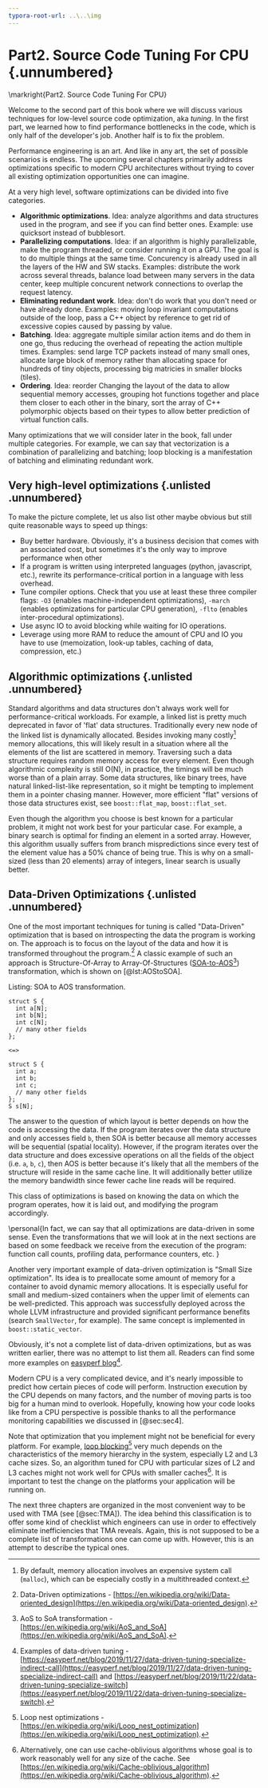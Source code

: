 ```yaml
---
typora-root-url: ..\..\img
---
```


# Part2. Source Code Tuning For CPU {.unnumbered}

\markright{Part2. Source Code Tuning For CPU}

Welcome to the second part of this book where we will discuss various techniques for low-level source code optimization, aka *tuning*. In the first part, we learned how to find performance bottlenecks in the code, which is only half of the developer's job. Another half is to fix the problem.

Performance engineering is an art. And like in any art, the set of possible scenarios is endless. The upcoming several chapters primarily address optimizations specific to modern CPU architectures without trying to cover all existing optimization opportunities one can imagine.

At a very high level, software optimizations can be divided into five categories.

* **Algorithmic optimizations**. Idea: analyze algorithms and data structures used in the program, and see if you can find better ones. Example: use quicksort instead of bubblesort.
* **Parallelizing computations**. Idea: if an algorithm is highly parallelizable, make the program threaded, or consider running it on a GPU. The goal is to do multiple things at the same time. Concurency is already used in all the layers of the HW and SW stacks. Examples: distribute the work across several threads, balance load between many servers in the data center, keep multiple concurent network connections to overlap the request latency.
* **Eliminating redundant work**. Idea: don't do work that you don't need or have already done. Examples: moving loop invariant computations outside of the loop, pass a C++ object by reference to get rid of excessive copies caused by passing by value.
* **Batching**. Idea: aggregate multiple similar action items and do them in one go, thus reducing the overhead of repeating the action multiple times. Examples: send large TCP packets instead of many small ones, allocate large block of memory rather than allocating space for hundreds of tiny objects, processing big matricies in smaller blocks (tiles).
* **Ordering**. Idea: reorder Changing the layout of the data to allow sequential memory accesses, grouping hot functions together and place them closer to each other in the binary, sort the array of C++ polymorphic objects based on their types to allow better prediction of virtual function calls.

Many optimizations that we will consider later in the book, fall under multiple categories. For example, we can say that vectorization is a combination of parallelizing and batching; loop blocking is a manifestation of batching and eliminating redundant work.

## Very high-level optimizations {.unlisted .unnumbered}

To make the picture complete, let us also list other maybe obvious but still quite reasonable ways to speed up things:

* Buy better hardware. Obviously, it's a business decision that comes with an associated cost, but sometimes it's the only way to improve performance when other
* If a program is written using interpreted languages (python, javascript, etc.), rewrite its performance-critical portion in a language with less overhead.
* Tune compiler options. Check that you use at least these three compiler flags: `-O3` (enables machine-independent optimizations), `-march` (enables optimizations for particular CPU generation), `-flto` (enables inter-procedural optimizations).
* Use async IO to avoid blocking while waiting for IO operations.
* Leverage using more RAM to reduce the amount of CPU and IO you have to use (memoization, look-up tables, caching of data, compression, etc.)

## Algorithmic optimizations {.unlisted .unnumbered}

Standard algorithms and data structures don't always work well for performance-critical workloads. For example, a linked list is pretty much deprecated in favor of 'flat' data structures. Traditionally every new node of the linked list is dynamically allocated. Besides invoking many costly[^7] memory allocations, this will likely result in a situation where all the elements of the list are scattered in memory. Traversing such a data structure requires random memory access for every element. Even though algorithmic complexity is still O(N), in practice, the timings will be much worse than of a plain array. Some data structures, like binary trees, have natural linked-list-like representation, so it might be tempting to implement them in a pointer chasing manner. However, more efficient "flat" versions of those data structures exist, see `boost::flat_map`, `boost::flat_set`.

Even though the algorithm you choose is best known for a particular problem, it might not work best for your particular case. For example, a binary search is optimal for finding an element in a sorted array. However, this algorithm usually suffers from branch mispredictions since every test of the element value has a 50% chance of being true. This is why on a small-sized (less than 20 elements) array of integers, linear search is usually better.

## Data-Driven Optimizations {.unlisted .unnumbered}

One of the most important techniques for tuning is called "Data-Driven" optimization that is based on introspecting the data the program is working on. The approach is to focus on the layout of the data and how it is transformed throughout the program.[^3] A classic example of such an approach is Structure-Of-Array to Array-Of-Structures ([SOA-to-AOS](https://en.wikipedia.org/wiki/AoS_and_SoA)[^4]) transformation, which is shown on [@lst:AOStoSOA]. 

Listing: SOA to AOS transformation.

~~~~ {#lst:AOStoSOA .cpp}
struct S {
  int a[N];
  int b[N];
  int c[N];
  // many other fields
};

<=>
    
struct S {
  int a;
  int b;
  int c;
  // many other fields
};
S s[N];
~~~~~~~~~~~~~~~~~~~~~~~~~~~~~~~~~~~~~~~~~~~~~~~~~

The answer to the question of which layout is better depends on how the code is accessing the data. If the program iterates over the data structure and only accesses field `b`, then SOA is better because all memory accesses will be sequential (spatial locality). However, if the program iterates over the data structure and does excessive operations on all the fields of the object (i.e. `a`, `b`, `c`), then AOS is better because it's likely that all the members of the structure will reside in the same cache line. It will additionally better utilize the memory bandwidth since fewer cache line reads will be required.

This class of optimizations is based on knowing the data on which the program operates, how it is laid out, and modifying the program accordingly.

\personal{In fact, we can say that all optimizations are data-driven in some sense. Even the transformations that we will look at in the next sections are based on some feedback we receive from the execution of the program: function call counts, profiling data, performance counters, etc. }

Another very important example of data-driven optimization is "Small Size optimization". Its idea is to preallocate some amount of memory for a container to avoid dynamic memory allocations. It is especially useful for small and medium-sized containers when the upper limit of elements can be well-predicted. This approach was successfully deployed across the whole LLVM infrastructure and provided significant performance benefits (search `SmallVector`, for example). The same concept is implemented in `boost::static_vector`.

Obviously, it's not a complete list of data-driven optimizations, but as was written earlier, there was no attempt to list them all. Readers can find some more examples on [easyperf blog](https://easyperf.net/blog/2019/11/27/data-driven-tuning-specialize-indirect-call)[^5].

Modern CPU is a very complicated device, and it's nearly impossible to predict how certain pieces of code will perform. Instruction execution by the CPU depends on many factors, and the number of moving parts is too big for a human mind to overlook. Hopefully, knowing how your code looks like from a CPU perspective is possible thanks to all the performance monitoring capabilities we discussed in [@sec:sec4].

Note that optimization that you implement might not be beneficial for every platform. For example, [loop blocking](https://en.wikipedia.org/wiki/Loop_nest_optimization)[^2] very much depends on the characteristics of the memory hierarchy in the system, especially L2 and L3 cache sizes. So, an algorithm tuned for CPU with particular sizes of L2 and L3 caches might not work well for CPUs with smaller caches[^6]. It is important to test the change on the platforms your application will be running on.

The next three chapters are organized in the most convenient way to be used with TMA (see [@sec:TMA]). The idea behind this classification is to offer some kind of checklist which engineers can use in order to effectively eliminate inefficiencies that TMA reveals. Again, this is not supposed to be a complete list of transformations one can come up with. However, this is an attempt to describe the typical ones.

[^2]: Loop nest optimizations - [https://en.wikipedia.org/wiki/Loop_nest_optimization](https://en.wikipedia.org/wiki/Loop_nest_optimization).
[^3]: Data-Driven optimizations - [https://en.wikipedia.org/wiki/Data-oriented_design](https://en.wikipedia.org/wiki/Data-oriented_design).
[^4]: AoS to SoA transformation - [https://en.wikipedia.org/wiki/AoS_and_SoA](https://en.wikipedia.org/wiki/AoS_and_SoA).
[^5]: Examples of data-driven tuning - [https://easyperf.net/blog/2019/11/27/data-driven-tuning-specialize-indirect-call](https://easyperf.net/blog/2019/11/27/data-driven-tuning-specialize-indirect-call) and [https://easyperf.net/blog/2019/11/22/data-driven-tuning-specialize-switch](https://easyperf.net/blog/2019/11/22/data-driven-tuning-specialize-switch).
[^6]: Alternatively, one can use cache-oblivious algorithms whose goal is to work reasonably well for any size of the cache. See [https://en.wikipedia.org/wiki/Cache-oblivious_algorithm](https://en.wikipedia.org/wiki/Cache-oblivious_algorithm).
[^7]: By default, memory allocation involves an expensive system call (`malloc`), which can be especially costly in a multithreaded context.
